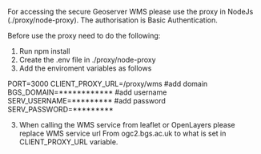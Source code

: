 For accessing the secure Geoserver WMS please use the proxy in NodeJs (./proxy/node-proxy).
The authorisation is Basic Authentication.

Before use the proxy need to do the following:
1. Run npm install 
2. Create the .env file in ./proxy/node-proxy 
3. Add the enviroment variables as follows

PORT=3000
CLIENT_PROXY_URL=/proxy/wms
#add domain
BGS_DOMAIN=************
#add username
SERV_USERNAME=*********
#add password
SERV_PASSWORD=*********

3. When calling the WMS service from leaflet or OpenLayers please replace WMS service url 
From ogc2.bgs.ac.uk to what is set in CLIENT_PROXY_URL variable. 

